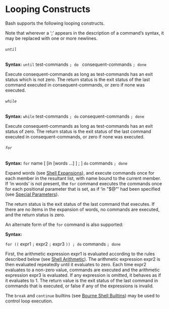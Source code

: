 # Looping Constructs

Bash supports the following looping constructs.

Note that wherever a ‘;’ appears in the description of a command’s syntax, it may be replaced with one or more newlines.

###### `until`

**Syntax:** `until` test-commands `; do ` consequent-commands `; done`

Execute consequent-commands as long as test-commands has an exit status which is not zero. The return status is the exit status of the last command executed in consequent-commands, or zero if none was executed.

###### `while`

**Syntax:** `while` test-commands `; do` consequent-commands `; done`

Execute consequent-commands as long as test-commands has an exit status of zero. The return status is the exit status of the last command executed in consequent-commands, or zero if none was executed.

###### `for`

**Syntax:** `for` name [ [in [words …] ] ; ] `do` commands `; done`

Expand words (see [Shell Expansions](https://www.gnu.org/software/bash/manual/bash.html#Shell-Expansions)), and execute commands once for each member in the resultant list, with name bound to the current member. If ‘in words’ is not present, the `for` command executes the commands once for each positional parameter that is set, as if ‘in "$@"’ had been specified (see [Special Parameters](https://www.gnu.org/software/bash/manual/bash.html#Special-Parameters)).

The return status is the exit status of the last command that executes. If there are no items in the expansion of words, no commands are executed, and the return status is zero.

An alternate form of the `for` command is also supported:

**Syntax:**

`for ((` expr1 `;` expr2 `;` expr3 `)) ; do` commands `; done`

First, the arithmetic expression expr1 is evaluated according to the rules described below (see [Shell Arithmetic](https://www.gnu.org/software/bash/manual/bash.html#Shell-Arithmetic)). The arithmetic expression expr2 is then evaluated repeatedly until it evaluates to zero. Each time expr2 evaluates to a non-zero value, commands are executed and the arithmetic expression expr3 is evaluated. If any expression is omitted, it behaves as if it evaluates to 1. The return value is the exit status of the last command in commands that is executed, or false if any of the expressions is invalid.

The `break` and `continue` builtins (see [Bourne Shell Builtins](https://www.gnu.org/software/bash/manual/bash.html#Bourne-Shell-Builtins)) may be used to control loop execution.